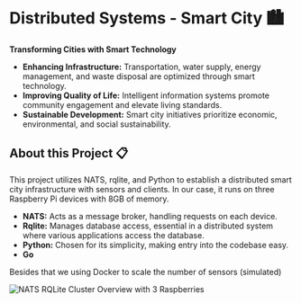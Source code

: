 # Distributed Systems - Smart City 🏙️

**Transforming Cities with Smart Technology**

- **Enhancing Infrastructure:** Transportation, water supply, energy management, and waste disposal are optimized through smart technology.
- **Improving Quality of Life:** Intelligent information systems promote community engagement and elevate living standards.
- **Sustainable Development:** Smart city initiatives prioritize economic, environmental, and social sustainability.

## About this Project 📋

This project utilizes NATS, rqlite, and Python to establish a distributed smart city infrastructure with sensors and clients. In our case, it runs on three Raspberry Pi devices with 8GB of memory.

- **NATS:** Acts as a message broker, handling requests on each device.
- **Rqlite:** Manages database access, essential in a distributed system where various applications access the database.
- **Python:** Chosen for its simplicity, making entry into the codebase easy.
- **Go**

Besides that we using Docker to scale the number of sensors (simulated)

![NATS RQLite Cluster Overview with 3 Raspberries](https://github.com/TobiasGleiter/smart-city/blob/main/cluster/images/nats-rqlite-cluster.png)
